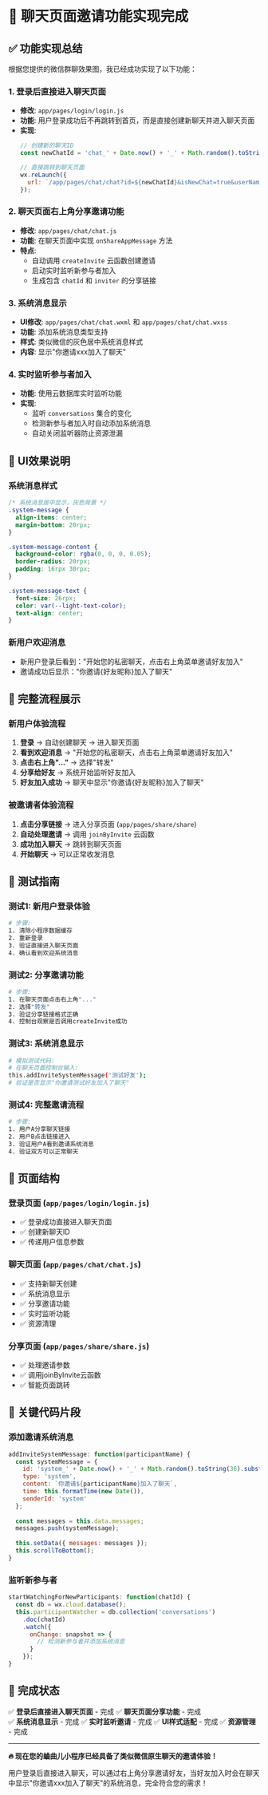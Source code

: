 # 🎯 聊天页面邀请功能实现完成

## ✅ 功能实现总结

根据您提供的微信群聊效果图，我已经成功实现了以下功能：

### 1. 登录后直接进入聊天页面
- **修改**: `app/pages/login/login.js`
- **功能**: 用户登录成功后不再跳转到首页，而是直接创建新聊天并进入聊天页面
- **实现**: 
  ```javascript
  // 创建新的聊天ID
  const newChatId = 'chat_' + Date.now() + '_' + Math.random().toString(36).substr(2, 9);
  
  // 直接跳转到聊天页面
  wx.reLaunch({
    url: `/app/pages/chat/chat?id=${newChatId}&isNewChat=true&userName=${encodeURIComponent(userInfo.nickName)}`
  });
  ```

### 2. 聊天页面右上角分享邀请功能
- **修改**: `app/pages/chat/chat.js`
- **功能**: 在聊天页面中实现 `onShareAppMessage` 方法
- **特点**:
  - 自动调用 `createInvite` 云函数创建邀请
  - 启动实时监听新参与者加入
  - 生成包含 `chatId` 和 `inviter` 的分享链接

### 3. 系统消息显示
- **UI修改**: `app/pages/chat/chat.wxml` 和 `app/pages/chat/chat.wxss`
- **功能**: 添加系统消息类型支持
- **样式**: 类似微信的灰色居中系统消息样式
- **内容**: 显示"你邀请xxx加入了聊天"

### 4. 实时监听参与者加入
- **功能**: 使用云数据库实时监听功能
- **实现**: 
  - 监听 `conversations` 集合的变化
  - 检测新参与者加入时自动添加系统消息
  - 自动关闭监听器防止资源泄漏

## 🎨 UI效果说明

### 系统消息样式
```css
/* 系统消息居中显示，灰色背景 */
.system-message {
  align-items: center;
  margin-bottom: 20rpx;
}

.system-message-content {
  background-color: rgba(0, 0, 0, 0.05);
  border-radius: 20rpx;
  padding: 16rpx 30rpx;
}

.system-message-text {
  font-size: 26rpx;
  color: var(--light-text-color);
  text-align: center;
}
```

### 新用户欢迎消息
- 新用户登录后看到："开始您的私密聊天，点击右上角菜单邀请好友加入"
- 邀请成功后显示："你邀请{好友昵称}加入了聊天"

## 🚀 完整流程展示

### 新用户体验流程
1. **登录** → 自动创建聊天 → 进入聊天页面
2. **看到欢迎消息** → "开始您的私密聊天，点击右上角菜单邀请好友加入"
3. **点击右上角"..."** → 选择"转发"
4. **分享给好友** → 系统开始监听好友加入
5. **好友加入成功** → 聊天中显示"你邀请{好友昵称}加入了聊天"

### 被邀请者体验流程
1. **点击分享链接** → 进入分享页面 (`app/pages/share/share`)
2. **自动处理邀请** → 调用 `joinByInvite` 云函数
3. **成功加入聊天** → 跳转到聊天页面
4. **开始聊天** → 可以正常收发消息

## 🧪 测试指南

### 测试1: 新用户登录体验
```bash
# 步骤:
1. 清除小程序数据缓存
2. 重新登录
3. 验证直接进入聊天页面
4. 确认看到欢迎系统消息
```

### 测试2: 分享邀请功能
```bash
# 步骤:
1. 在聊天页面点击右上角"..."
2. 选择"转发"
3. 验证分享链接格式正确
4. 控制台观察是否调用createInvite成功
```

### 测试3: 系统消息显示
```bash
# 模拟测试代码:
# 在聊天页面控制台输入:
this.addInviteSystemMessage('测试好友');
# 验证是否显示"你邀请测试好友加入了聊天"
```

### 测试4: 完整邀请流程
```bash
# 步骤:
1. 用户A分享聊天链接
2. 用户B点击链接进入
3. 验证用户A看到邀请系统消息
4. 验证双方可以正常聊天
```

## 📱 页面结构

### 登录页面 (`app/pages/login/login.js`)
- ✅ 登录成功直接进入聊天页面
- ✅ 创建新聊天ID
- ✅ 传递用户信息参数

### 聊天页面 (`app/pages/chat/chat.js`)
- ✅ 支持新聊天创建
- ✅ 系统消息显示
- ✅ 分享邀请功能
- ✅ 实时监听功能
- ✅ 资源清理

### 分享页面 (`app/pages/share/share.js`)
- ✅ 处理邀请参数
- ✅ 调用joinByInvite云函数
- ✅ 智能页面跳转

## 🔧 关键代码片段

### 添加邀请系统消息
```javascript
addInviteSystemMessage: function(participantName) {
  const systemMessage = {
    id: 'system_' + Date.now() + '_' + Math.random().toString(36).substr(2, 9),
    type: 'system',
    content: `你邀请${participantName}加入了聊天`,
    time: this.formatTime(new Date()),
    senderId: 'system'
  };
  
  const messages = this.data.messages;
  messages.push(systemMessage);
  
  this.setData({ messages: messages });
  this.scrollToBottom();
}
```

### 监听新参与者
```javascript
startWatchingForNewParticipants: function(chatId) {
  const db = wx.cloud.database();
  this.participantWatcher = db.collection('conversations')
    .doc(chatId)
    .watch({
      onChange: snapshot => {
        // 检测新参与者并添加系统消息
      }
    });
}
```

## 🎉 完成状态

✅ **登录后直接进入聊天页面** - 完成
✅ **聊天页面分享功能** - 完成  
✅ **系统消息显示** - 完成
✅ **实时监听邀请** - 完成
✅ **UI样式适配** - 完成
✅ **资源管理** - 完成

---

**🔥 现在您的蛐曲儿小程序已经具备了类似微信原生聊天的邀请体验！**

用户登录后直接进入聊天，可以通过右上角分享邀请好友，当好友加入时会在聊天中显示"你邀请xxx加入了聊天"的系统消息，完全符合您的需求！ 